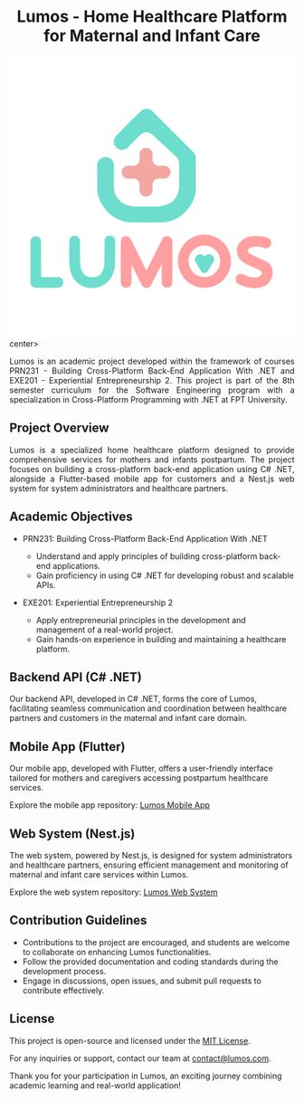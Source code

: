 # <center>Lumos - Home Healthcare Platform for Maternal and Infant Care</center>
<center>
<div style="text-align:center; background-color: #ffffff;">
  <img src="https://github.com/tonyandy5630/lumos-be/blob/main/LumosLogo/Lumos.png" alt="Lumos Logo" style="display:block; margin:auto;">
</div>
</center>center>

<p style="text-align:justify;">Lumos is an academic project developed within the framework of courses PRN231 - Building Cross-Platform Back-End Application With .NET and EXE201 - Experiential Entrepreneurship 2. This project is part of the 8th semester curriculum for the Software Engineering program with a specialization in Cross-Platform Programming with .NET at FPT University.</p>

## Project Overview

<p style="text-align:justify;">Lumos is a specialized home healthcare platform designed to provide comprehensive services for mothers and infants postpartum. The project focuses on building a cross-platform back-end application using C# .NET, alongside a Flutter-based mobile app for customers and a Nest.js web system for system administrators and healthcare partners.</p>

## Academic Objectives

* PRN231: Building Cross-Platform Back-End Application With .NET

  - Understand and apply principles of building cross-platform back-end applications.
  - Gain proficiency in using C# .NET for developing robust and scalable APIs.

* EXE201: Experiential Entrepreneurship 2

  - Apply entrepreneurial principles in the development and management of a real-world project.
  - Gain hands-on experience in building and maintaining a healthcare platform.

## Backend API (C# .NET)

Our backend API, developed in C# .NET, forms the core of Lumos, facilitating seamless communication and coordination between healthcare partners and customers in the maternal and infant care domain.

## Mobile App (Flutter)

Our mobile app, developed with Flutter, offers a user-friendly interface tailored for mothers and caregivers accessing postpartum healthcare services.

Explore the mobile app repository: [Lumos Mobile App](https://github.com/3mallrice/EXE201_Lumos_Mobile)

## Web System (Nest.js)

The web system, powered by Nest.js, is designed for system administrators and healthcare partners, ensuring efficient management and monitoring of maternal and infant care services within Lumos.

Explore the web system repository: [Lumos Web System](link_to_web_repository)

## Contribution Guidelines

- Contributions to the project are encouraged, and students are welcome to collaborate on enhancing Lumos functionalities.
- Follow the provided documentation and coding standards during the development process.
- Engage in discussions, open issues, and submit pull requests to contribute effectively.

## License

This project is open-source and licensed under the [MIT License](link_to_license_file).

For any inquiries or support, contact our team at [contact@lumos.com](mailto:contact@lumos.com).

Thank you for your participation in Lumos, an exciting journey combining academic learning and real-world application!

